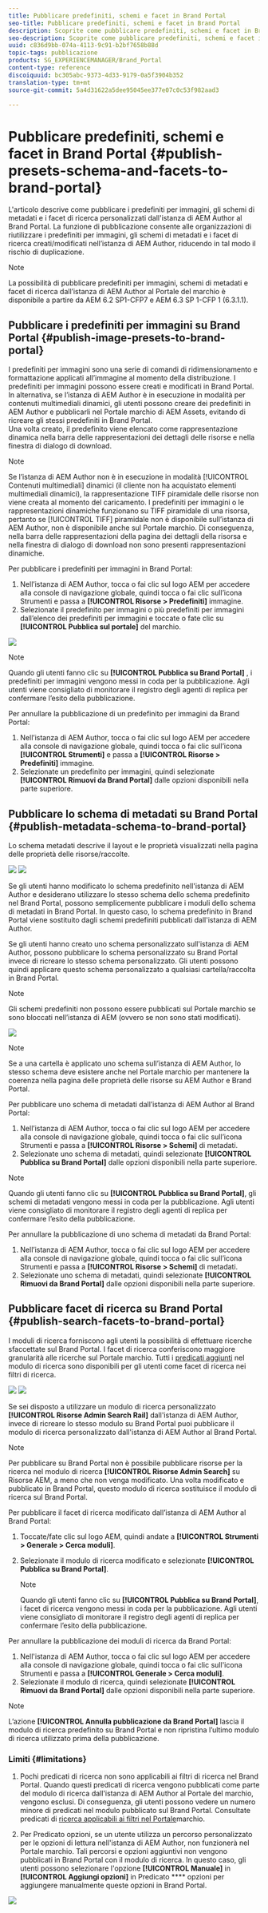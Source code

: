 ```yaml
---
title: Pubblicare predefiniti, schemi e facet in Brand Portal
seo-title: Pubblicare predefiniti, schemi e facet in Brand Portal
description: Scoprite come pubblicare predefiniti, schemi e facet in Brand Portal.
seo-description: Scoprite come pubblicare predefiniti, schemi e facet in Brand Portal.
uuid: c836d9bb-074a-4113-9c91-b2bf7658b88d
topic-tags: pubblicazione
products: SG_EXPERIENCEMANAGER/Brand_Portal
content-type: reference
discoiquuid: bc305abc-9373-4d33-9179-0a5f3904b352
translation-type: tm+mt
source-git-commit: 5a4d31622a5dee95045ee377e07c0c53f982aad3

---
```



# Pubblicare predefiniti, schemi e facet in Brand Portal {#publish-presets-schema-and-facets-to-brand-portal}

L'articolo descrive come pubblicare i predefiniti per immagini, gli schemi di metadati e i facet di ricerca personalizzati dall'istanza di AEM Author al Brand Portal. La funzione di pubblicazione consente alle organizzazioni di riutilizzare i predefiniti per immagini, gli schemi di metadati e i facet di ricerca creati/modificati nell’istanza di AEM Author, riducendo in tal modo il rischio di duplicazione.

>[!NOTE]
>
>La possibilità di pubblicare predefiniti per immagini, schemi di metadati e facet di ricerca dall’istanza di AEM Author al Portale del marchio è disponibile a partire da AEM 6.2 SP1-CFP7 e AEM 6.3 SP 1-CFP 1 (6.3.1.1).

## Pubblicare i predefiniti per immagini su Brand Portal {#publish-image-presets-to-brand-portal}

I predefiniti per immagini sono una serie di comandi di ridimensionamento e formattazione applicati all’immagine al momento della distribuzione. I predefiniti per immagini possono essere creati e modificati in Brand Portal. In alternativa, se l’istanza di AEM Author è in esecuzione in modalità per contenuti multimediali dinamici, gli utenti possono creare dei predefiniti in AEM Author e pubblicarli nel Portale marchio di AEM Assets, evitando di ricreare gli stessi predefiniti in Brand Portal.\
Una volta creato, il predefinito viene elencato come rappresentazione dinamica nella barra delle rappresentazioni dei dettagli delle risorse e nella finestra di dialogo di download.

>[!NOTE]
>
>Se l’istanza di AEM Author non è in esecuzione in modalità [!UICONTROL Contenuti multimediali] dinamici (il cliente non ha acquistato elementi multimediali dinamici), la rappresentazione TIFF  piramidale delle risorse non viene creata al momento del caricamento. I predefiniti per immagini o le rappresentazioni dinamiche funzionano su TIFF  piramidale di una risorsa, pertanto se [!UICONTROL TIFF] piramidale non è disponibile sull’istanza di AEM Author, non è disponibile anche sul Portale marchio. Di conseguenza, nella barra delle rappresentazioni della pagina dei dettagli della risorsa e nella finestra di dialogo di download non sono presenti rappresentazioni dinamiche.

Per pubblicare i predefiniti per immagini in Brand Portal:

1. Nell’istanza di AEM Author, tocca o fai clic sul logo AEM per accedere alla console di navigazione globale, quindi tocca o fai clic sull’icona Strumenti e passa a **[!UICONTROL Risorse &gt; Predefiniti]** immagine.
1. Selezionate il predefinito per immagini o più predefiniti per immagini dall’elenco dei predefiniti per immagini e toccate o fate clic su **[!UICONTROL Pubblica sul portale]** del marchio.

![](assets/publishpreset.png)

>[!NOTE]
>
>Quando gli utenti fanno clic su **[!UICONTROL Pubblica su Brand Portal]** , i predefiniti per immagini vengono messi in coda per la pubblicazione. Agli utenti viene consigliato di monitorare il registro degli agenti di replica per confermare l’esito della pubblicazione.

Per annullare la pubblicazione di un predefinito per immagini da Brand Portal:

1. Nell’istanza di AEM Author, tocca o fai clic sul logo AEM per accedere alla console di navigazione globale, quindi tocca o fai clic sull’icona **[!UICONTROL Strumenti]** e passa a **[!UICONTROL Risorse &gt; Predefiniti]** immagine.
1. Selezionate un predefinito per immagini, quindi selezionate **[!UICONTROL Rimuovi da Brand Portal]** dalle opzioni disponibili nella parte superiore.

## Pubblicare lo schema di metadati su Brand Portal {#publish-metadata-schema-to-brand-portal}

Lo schema metadati descrive il layout e le proprietà visualizzati nella pagina delle proprietà delle risorse/raccolte.

![](assets/metadata-schema-editor.png) ![](assets/asset-properties-1.png)

Se gli utenti hanno modificato lo schema predefinito nell'istanza di AEM Author e desiderano utilizzare lo stesso schema dello schema predefinito nel Brand Portal, possono semplicemente pubblicare i moduli dello schema di metadati in Brand Portal. In questo caso, lo schema predefinito in Brand Portal viene sostituito dagli schemi predefiniti pubblicati dall'istanza di AEM Author.

Se gli utenti hanno creato uno schema personalizzato sull'istanza di AEM Author, possono pubblicare lo schema personalizzato su Brand Portal invece di ricreare lo stesso schema personalizzato. Gli utenti possono quindi applicare questo schema personalizzato a qualsiasi cartella/raccolta in Brand Portal.

>[!NOTE]
>
>Gli schemi predefiniti non possono essere pubblicati sul Portale marchio se sono bloccati nell’istanza di AEM (ovvero se non sono stati modificati).

![](assets/default-schema-form.png)

>[!NOTE]
>
>Se a una cartella è applicato uno schema sull’istanza di AEM Author, lo stesso schema deve esistere anche nel Portale marchio per mantenere la coerenza nella pagina delle proprietà delle risorse su AEM Author e Brand Portal.

Per pubblicare uno schema di metadati dall’istanza di AEM Author al Brand Portal:

1. Nell’istanza di AEM Author, tocca o fai clic sul logo AEM per accedere alla console di navigazione globale, quindi tocca o fai clic sull’icona Strumenti e passa a **[!UICONTROL Risorse &gt; Schemi]** di metadati.
1. Selezionate uno schema di metadati, quindi selezionate **[!UICONTROL Pubblica su Brand Portal]** dalle opzioni disponibili nella parte superiore.

>[!NOTE]
>
>Quando gli utenti fanno clic su **[!UICONTROL Pubblica su Brand Portal]**, gli schemi di metadati vengono messi in coda per la pubblicazione. Agli utenti viene consigliato di monitorare il registro degli agenti di replica per confermare l’esito della pubblicazione.

Per annullare la pubblicazione di uno schema di metadati da Brand Portal:

1. Nell’istanza di AEM Author, tocca o fai clic sul logo AEM per accedere alla console di navigazione globale, quindi tocca o fai clic sull’icona Strumenti e passa a **[!UICONTROL Risorse &gt; Schemi]** di metadati.
1. Selezionate uno schema di metadati, quindi selezionate **[!UICONTROL Rimuovi da Brand Portal]** dalle opzioni disponibili nella parte superiore.

## Pubblicare facet di ricerca su Brand Portal {#publish-search-facets-to-brand-portal}

I moduli di ricerca forniscono agli utenti la possibilità di effettuare ricerche [](../using/brand-portal-search-facets.md) sfaccettate sul Brand Portal. I facet di ricerca conferiscono maggiore granularità alle ricerche sul Portale marchio. Tutti i [predicati aggiunti](https://helpx.adobe.com/experience-manager/6-5/assets/using/search-facets.html#AddingaPredicate) nel modulo di ricerca sono disponibili per gli utenti come facet di ricerca nei filtri di ricerca.

![](assets/property-predicate-removed.png)
![](assets/search-form.png)

Se sei disposto a utilizzare un modulo di ricerca personalizzato **[!UICONTROL Risorse Admin Search Rail]** dall'istanza di AEM Author, invece di ricreare lo stesso modulo su Brand Portal puoi pubblicare il modulo di ricerca personalizzato dall'istanza di AEM Author al Brand Portal.

>[!NOTE]
>
>Per pubblicare su Brand Portal non è possibile pubblicare risorse per la ricerca nel modulo di ricerca **[!UICONTROL Risorse Admin Search]** su Risorse AEM, a meno che non venga modificato. Una volta modificato e pubblicato in Brand Portal, questo modulo di ricerca sostituisce il modulo di ricerca sul Brand Portal.

Per pubblicare il facet di ricerca modificato dall’istanza di AEM Author al Brand Portal:

1. Toccate/fate clic sul logo AEM, quindi andate a **[!UICONTROL Strumenti &gt; Generale &gt; Cerca moduli]**.
1. Selezionate il modulo di ricerca modificato e selezionate **[!UICONTROL Pubblica su Brand Portal]**.

   >[!NOTE]
   >
   >Quando gli utenti fanno clic su **[!UICONTROL Pubblica su Brand Portal]**, i facet di ricerca vengono messi in coda per la pubblicazione. Agli utenti viene consigliato di monitorare il registro degli agenti di replica per confermare l’esito della pubblicazione.

Per annullare la pubblicazione dei moduli di ricerca da Brand Portal:

1. Nell'istanza di AEM Author, tocca o fai clic sul logo AEM per accedere alla console di navigazione globale, quindi tocca o fai clic sull'icona Strumenti e passa a **[!UICONTROL Generale &gt; Cerca moduli]**.
1. Selezionate il modulo di ricerca, quindi selezionate **[!UICONTROL Rimuovi da Brand Portal]** dalle opzioni disponibili nella parte superiore.

>[!NOTE]
>
>L’azione **[!UICONTROL Annulla pubblicazione da Brand Portal]** lascia il modulo di ricerca predefinito su Brand Portal e non ripristina l’ultimo modulo di ricerca utilizzato prima della pubblicazione.

### Limiti {#limitations}

1. Pochi predicati di ricerca non sono applicabili ai filtri di ricerca nel Brand Portal. Quando questi predicati di ricerca vengono pubblicati come parte del modulo di ricerca dall'istanza di AEM Author al Portale del marchio, vengono esclusi. Di conseguenza, gli utenti possono vedere un numero minore di predicati nel modulo pubblicato sul Brand Portal. Consultate predicati di [ricerca applicabili ai filtri nel Portale](../using/brand-portal-search-facets.md#list-of-search-predicates)marchio.

1. Per Predicato opzioni, se un utente utilizza un percorso personalizzato per le opzioni di lettura nell'istanza di AEM Author, non funzionerà nel Portale marchio. Tali percorsi e opzioni aggiuntivi non vengono pubblicati in Brand Portal con il modulo di ricerca. In questo caso, gli utenti possono selezionare l'opzione **[!UICONTROL Manuale]** in **[!UICONTROL Aggiungi opzioni]** in Predicato **** opzioni per aggiungere manualmente queste opzioni in Brand Portal.

![](assets/options-predicate-manual.png)
